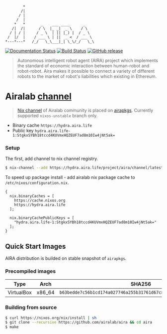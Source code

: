 
            *
           /|
          / |
         /  |
        *   *       _    ___ ____      _    
       /|  /|      / \  |_ _|  _ \    / \   
      / | / |     / _ \  | || |_) |  / _ \  
     /  |/  |    / ___ \ | ||  _ <  / ___ \ 
    *---*---*   /_/   \_\___|_| \_\/_/   \_\


[![Documentation Status](https://readthedocs.org/projects/aira/badge/?version=latest)](https://aira.readthedocs.io/en/latest/?badge=latest)
[![Build Status](https://travis-ci.org/airalab/aira.svg?branch=master)](https://travis-ci.org/airalab/aira)
[![GitHub release](https://img.shields.io/github/release/airalab/aira/all.svg)](https://github.com/airalab/aira/releases)

> Autonomous intelligent robot agent (AIRA) project which implements the standard of economic interaction between human-robot and robot-robot. Aira makes it possible to connect a variety of different robots to the market of robot's liabilities which existing in Ethereum.

Airalab [channel](https://hydra.aira.life/project/aira/channel/latest) 
=============================================================

> [Nix channel](https://nixos.org/nix/manual/#sec-channels) of Airalab community is placed on [airapkgs](https://github.com/airalab/airapkgs). Currently supported `nixos-unstable` branch only.

- Binary cache `https://hydra.aira.life`
- Public key `hydra.aira.life-1:StgkxSYBh18tccd4KUVmxHQZEUF7ad8m10Iw4jNt5ak=`

### Setup

The first, add channel to nix channel registry.

```bash
$ nix-channel --add https://hydra.aira.life/project/aira/channel/latest aira
```

To speed up package install - add airalab nix package cache to `/etc/nixos/configuration.nix`.

```
{
  nix.binaryCaches = [
    https://cache.nixos.org
    https://hydra.aira.life
  ];

  nix.binaryCachePublicKeys = [
    "hydra.aira.life-1:StgkxSYBh18tccd4KUVmxHQZEUF7ad8m10Iw4jNt5ak="
  ];
}
```

Quick Start Images
------------------

AIRA distribution is builded on stable snapshot of `airapkgs`.

### Precompiled images

| Type       | Arch   | SHA256                                                             | Link |
|------------|--------|--------------------------------------------------------------------|-----------------------------------------------------------------------------------------|
| VirtualBox | x86_64 | `b63bedde7c56b1cd174a027746a255b31761d67c8ce54cd3afd33f67a0fefd5e` | [Download](https://github.com/airalab/aira/releases/download/0.16/aira-0.16-x86_64.ova)

### Building from source

```bash
$ curl https://nixos.org/nix/install | sh
$ git clone --recursive https://github.com/airalab/aira && cd aira
$ make
```
